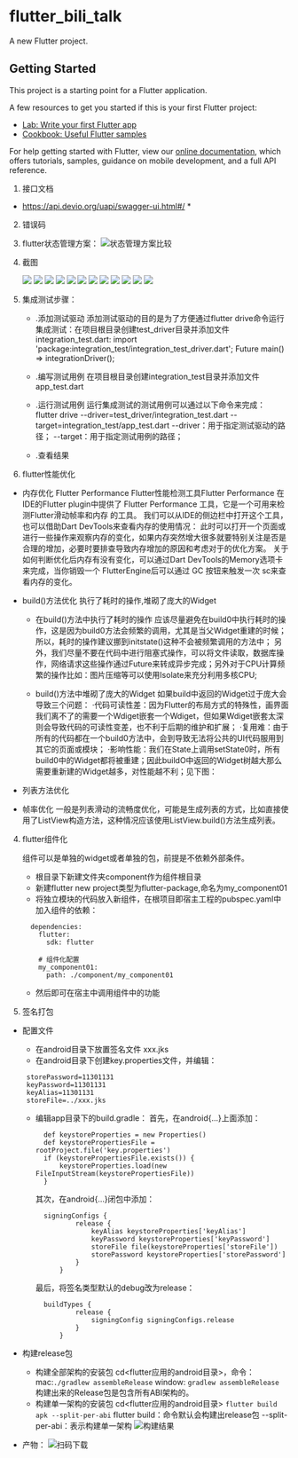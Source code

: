 # flutter_bili_talk

A new Flutter project.

## Getting Started

This project is a starting point for a Flutter application.

A few resources to get you started if this is your first Flutter project:

- [Lab: Write your first Flutter app](https://flutter.dev/docs/get-started/codelab)
- [Cookbook: Useful Flutter samples](https://flutter.dev/docs/cookbook)

For help getting started with Flutter, view our
[online documentation](https://flutter.dev/docs), which offers tutorials,
samples, guidance on mobile development, and a full API reference.

1. 接口文档

 * https://api.devio.org/uapi/swagger-ui.html#/ *

2. 错误码

3. flutter状态管理方案：
   ![状态管理方案比较](./capture/状态管理.jpg)

3. 截图

    ![](./capture/播放器.jpg)  ![](./capture/全屏播放.jpg)
    ![](./capture/详情页1.jpg) ![](./capture/详情页2.jpg) ![](./capture/详情页3.jpg)
    ![](./capture/排行榜.png)   ![](./capture/弹幕效果.png) ![](./capture/夜间模式.png)
    ![](./capture/登录注册1.png) ![](./capture/登录注册2.png) ![](./capture/首页banner.jpg)
    ![](./capture/组件化示意.jpg)
    
3. 集成测试步骤：
    * .添加测试驱动
       添加测试驱动的目的是为了方便通过flutter drive命令运行集成测试：在项目根目录创建test_driver目录并添加文件 integration_test.dart:
       import 'package:integration_test/integration_test_driver.dart';
       Future<void> main() => integrationDriver();
   
    * .编写测试用例
       在项目根目录创建integration_test目录并添加文件 app_test.dart
   
    * .运行测试用例
       运行集成测试的测试用例可以通过以下命令来完成：
       flutter drive  --driver=test_driver/integration_test.dart --target=integration_test/app_test.dart
       --driver：用于指定测试驱动的路径；
       --target：用于指定测试用例的路径；
    * .查看结果
   

3. flutter性能优化

 * 内存优化 Flutter  Performance
   Flutter性能检测工具Flutter Performance
   在IDE的Flutter plugin中提供了 Flutter Performance 工具，它是一个可用来检测Flutter滑动帧率和内存
   的工具。
   我们可以从IDE的侧边栏中打开这个工具，也可以借助Dart DevTools来查看内存的使用情况：
   此时可以打开一个页面或进行一些操作来观察内存的变化，如果内存突然增大很多就要特别关注是否是
   合理的增加，必要时要排查导致内存增加的原因和考虑对于的优化方案。
   关于如何判断优化后内存有没有变化，可以通过Dart DevTools的Memory选项卡来完成，当你销毁一个
   FlutterEngine后可以通过 GC 按钮来触发一次 sc来查看内存的变化。

 * build()方法优化   执行了耗时的操作,堆砌了庞大的Widget
    * 在build()方法中执行了耗时的操作
      应该尽量避免在build0中执行耗时的操作，这是因为build0方法会频繁的调用，尤其是当父Widget重建的时候；所以，耗时的操作建议挪到initstate()这种不会被频繁调用的方法中；
      另外，我们尽量不要在代码中进行阻塞式操作，可以将文件读取，数据库操作，网络请求这些操作通过Future来转成异步完成；另外对于CPU计算频繁的操作比如：图片压缩等可以使用Isolate来充分利用多核CPU;

    * build()方法中堆砌了庞大的Widget
    如果build中返回的Widget过于庞大会导致三个问题：
        ·代码可读性差：因为Flutter的布局方式的特殊性，画界面我们离不了的需要一个Wdiget嵌套一个Wdiget，但如果Wdiget嵌套太深则会导致代码的可读性变差，也不利于后期的维护和扩展；
        ·复用难：由于所有的代码都在一个build0方法中，会到导致无法将公共的UI代码服用到其它的页面或模块；
        ·影响性能：我们在State上调用setState0时，所有build0中的Widget都将被重建；因此buildO中返回的Widget树越大那么需要重新建的Widget越多，对性能越不利；见下图：

 * 列表方法优化
 * 帧率优化
    一般是列表滑动的流畅度优化，可能是生成列表的方式，比如直接使用了ListView构造方法，这种情况应该使用ListView.build()方法生成列表。

4. flutter组件化

   组件可以是单独的widget或者单独的包，前提是不依赖外部条件。
   * 根目录下新建文件夹component作为组件根目录
   * 新建flutter new project类型为flutter-package,命名为my_component01
   * 将独立模块的代码放入新组件，在根项目即宿主工程的pubspec.yaml中加入组件的依赖：
   ```
     dependencies:
       flutter:
         sdk: flutter

       # 组件化配置
       my_component01:
         path: ./component/my_component01
   ```
   * 然后即可在宿主中调用组件中的功能

4. 签名打包
 * 配置文件
   * 在android目录下放置签名文件 xxx.jks
   * 在android目录下创建key.properties文件，并编辑：

   ```
    storePassword=11301131
    keyPassword=11301131
    keyAlias=11301131
    storeFile=../xxx.jks
   ```
   * 编辑app目录下的build.gradle：
     首先，在android{...}上面添加：
     ```
       def keystoreProperties = new Properties()
       def keystorePropertiesFile = rootProject.file('key.properties')
       if (keystorePropertiesFile.exists()) {
           keystoreProperties.load(new FileInputStream(keystorePropertiesFile))
       }

     ```
     其次，在android{...}闭包中添加：

     ```
       signingConfigs {
               release {
                   keyAlias keystoreProperties['keyAlias']
                   keyPassword keystoreProperties['keyPassword']
                   storeFile file(keystoreProperties['storeFile'])
                   storePassword keystoreProperties['storePassword']
               }
           }
     ```
     最后，将签名类型默认的debug改为release：

     ```
       buildTypes {
               release {
                   signingConfig signingConfigs.release
               }
           }
     ```

 * 构建release包
    * 构建全部架构的安装包
      cd<flutter应用的android目录>，命令：
      mac:`./gradlew assembleRelease`
      window: `gradlew assembleRelease`
      构建出来的Release包是包含所有ABI架构的。
    * 构建单一架构的安装包
      cd<flutter应用的android目录>
      `flutter build apk --split-per-abi`
      flutter build：命令默认会构建出release包
      --split-per-abi：表示构建单一架构
      ![构建结果](./capture/构建结果.png)

 * 产物：
    ![扫码下载](./capture/二维码图片.png)